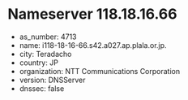 # Nameserver 118.18.16.66

* as_number: 4713
* name: i118-18-16-66.s42.a027.ap.plala.or.jp.
* city: Teradacho
* country: JP
* organization: NTT Communications Corporation
* version: DNSServer
* dnssec: false
